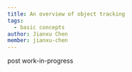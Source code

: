 ```yaml
---
title: An overview of object tracking
tags:
  - basic concepts
author: Jianxu Chen
member: jianxu-chen
---
```


post work-in-progress
